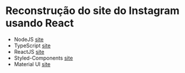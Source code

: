 # Reconstrução do site do Instagram usando React

- NodeJS [site](https://nodejs.org/en/)
- TypeScript [site](https://www.typescriptlang.org/)
- ReactJS [site](https://pt-br.reactjs.org/)
- Styled-Components [site](https://styled-components.com/)
- Material UI [site](https://mui.com/)
